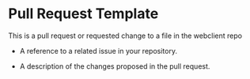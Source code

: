 Pull Request Template
====

This is a pull request or requested change to a file in the webclient repo

* A reference to a related issue in your repository.

* A description of the changes proposed in the pull request.

